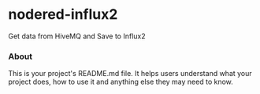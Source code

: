 nodered-influx2
===============

Get data from HiveMQ and Save to Influx2

### About

This is your project's README.md file. It helps users understand what your
project does, how to use it and anything else they may need to know.
